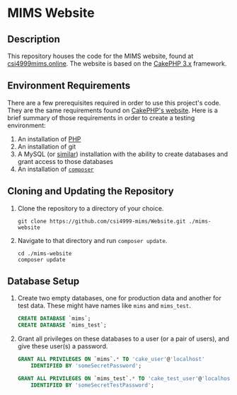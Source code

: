 # MIMS Website #

## Description ##

This repository houses the code for the MIMS website, found at
[csi4999mims.online](https://csi4999mims.online).  The website is
based on the [CakePHP 3.x](https://cakephp.org/) framework.

## Environment Requirements ##

There are a few prerequisites required in order to use this project's
code.  They are the same requirements found on [CakePHP's
website](https://book.cakephp.org/3.0/en/installation.html).  Here is
a brief summary of those requirements in order to create a testing
environment:

1. An installation of [PHP][php]
2. An installation of git
3. A MySQL (or [similar][cake-supported-databases]) installation with
   the ability to create databases and grant access to those databases
4. An installation of [`composer`][composer]

[php]: https://secure.php.net/
[cake-supported-databases]: https://book.cakephp.org/3.0/en/orm/database-basics.html#supported-databases
[composer]: https://getcomposer.org/

## Cloning and Updating the Repository ##

1. Clone the repository to a directory of your choice.

   ``` shell
   git clone https://github.com/csi4999-mims/Website.git ./mims-website
   ```

2. Navigate to that directory and run `composer update`.

   ``` shell
   cd ./mims-website
   composer update
   ```

## Database Setup ##

1. Create two empty databases, one for production data and another for
   test data.  These might have names like `mims` and `mims_test`.

   ``` sql
   CREATE DATABASE `mims`;
   CREATE DATABASE `mims_test`;
   ```

2. Grant all privileges on these databases to a user (or a pair of
   users), and give these user(s) a password.

   ``` sql
   GRANT ALL PRIVILEGES ON `mims`.* TO 'cake_user'@'localhost'
       IDENTIFIED BY 'someSecretPassword';

   GRANT ALL PRIVILEGES ON `mims_test`.* TO 'cake_test_user'@'localhost'
       IDENTIFIED BY 'someSecretTestPassword';
   ```
